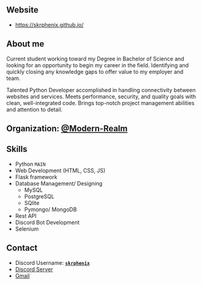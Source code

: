 ## Website

- https://skrphenix.github.io/

## About me

Current student working toward my Degree in Bachelor of Science and looking for an opportunity to begin my career in the field. Identifying and quickly closing any knowledge gaps to offer value to my employer and team.

Talented Python Developer accomplished in handling connectivity between websites and services. Meets performance, security, and quality goals with clean, well-integrated code. Brings top-notch project management abilities and attention to detail.

## Organization: [@Modern-Realm](https://github.com/Modern-Realm)

## Skills

- Python `MAIN`
- Web Development (HTML, CSS, JS)
- Flask framework
- Database Management/ Designing
  - MySQL
  - PostgreSQL
  - SQlite
  - Pymongo/ MongoDB
- Rest API
- Discord Bot Development
- Selenium

## Contact

- Discord Username: [**`skrphenix`**](https://discord.com/users/703160989172105337)
- [Discord Server](https://discord.gg/GVMWx5EaAN)
- [Gmail](mailto:saikeerthan.keerthan.9@gmail.com)
